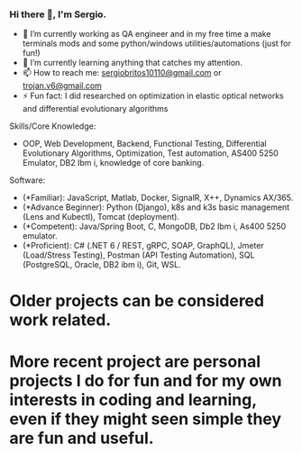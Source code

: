 ### Hi there 👋, I'm Sergio.

- 🔭 I’m currently working as QA engineer and in my free time a make terminals mods and some python/windows utilities/automations (just for fun!)
- 🌱 I’m currently learning anything that catches my attention.
- 📫 How to reach me: sergiobritos10110@gmail.com or trojan.v6@gmail.com
- ⚡ Fun fact: I did researched on optimization in elastic optical networks and differential evolutionary algorithms

Skills/Core Knowledge:
-    OOP, Web Development, Backend, Functional Testing, Differential Evolutionary Algorithms, Optimization, Test automation, AS400 5250 Emulator, DB2 Ibm i, knowledge of core banking.

Software:

-    (*Familiar): JavaScript, Matlab, Docker, SignalR, X++, Dynamics AX/365.
-    (*Advance Beginner): Python (Django), k8s and k3s basic management (Lens and Kubectl), Tomcat (deployment).
-    (*Competent): Java/Spring Boot, C, MongoDB, Db2 Ibm i, As400 5250 emulator.
-    (*Proficient): C# (.NET 6 / REST, gRPC, SOAP, GraphQL), Jmeter (Load/Stress Testing), Postman (API Testing Automation), SQL (PostgreSQL, Oracle, DB2 ibm i), Git, WSL.


# Older projects can be considered work related.
# More recent project are personal projects I do for fun and for my own interests in coding and learning, even if they might seen simple they are fun and useful.
